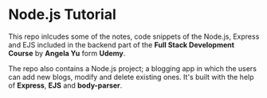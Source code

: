 # Node.js Tutorial

This repo inlcudes some of the notes, code snippets of the Node.js, Express and EJS included in the backend part of the **Full Stack Development Course** by **Angela Yu** form **Udemy**. 

The repo also contains a Node.js project; a blogging app in which the users can add new blogs, modify and delete existing ones. It's built with the help of **Express**, **EJS** and **body-parser**. 

